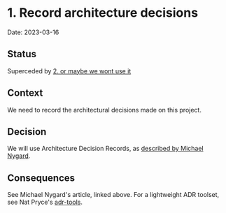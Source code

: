# 1. Record architecture decisions

Date: 2023-03-16

## Status

Superceded by [2. or maybe we wont use it](0002-or-maybe-we-wont-use-it.md)

## Context

We need to record the architectural decisions made on this project.

## Decision

We will use Architecture Decision Records, as [described by Michael Nygard](http://thinkrelevance.com/blog/2011/11/15/documenting-architecture-decisions).

## Consequences

See Michael Nygard's article, linked above. For a lightweight ADR toolset, see Nat Pryce's [adr-tools](https://github.com/npryce/adr-tools).
